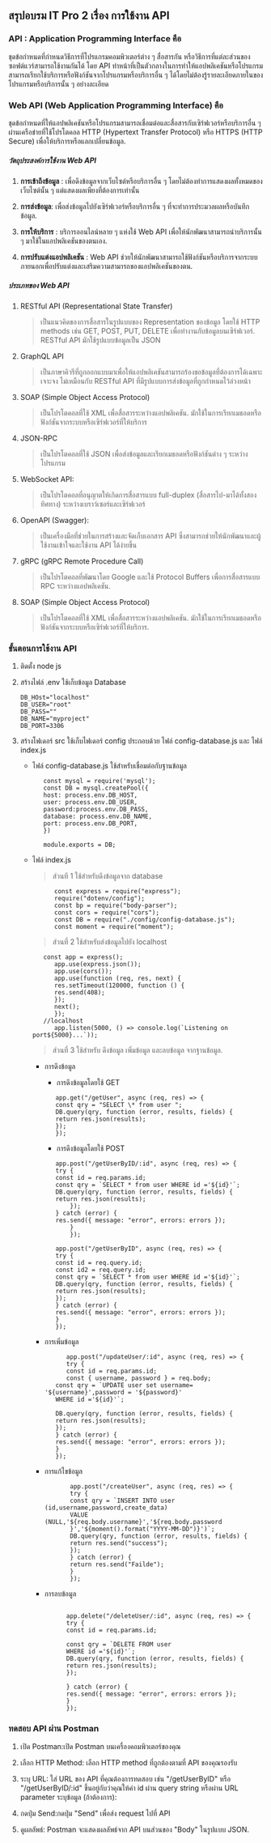 ## สรุปอบรม IT Pro 2 เรื่อง การใช้งาน API

### API : Application Programming Interface คือ

ชุดข้อกำหนดที่กำหนดวิธีการที่โปรแกรมคอมพิวเตอร์ต่าง ๆ สื่อสารกัน หรือวิธีการที่แต่ละส่วนของซอฟต์แวร์สามารถใช้งานกันได้ โดย API ทำหน้าที่เป็นตัวกลางในการทำให้แอปพลิเคชันหรือโปรแกรมสามารถเรียกใช้บริการหรือฟังก์ชันจากโปรแกรมหรือบริการอื่น ๆ ได้โดยไม่ต้องรู้รายละเอียดภายในของโปรแกรมหรือบริการนั้น ๆ อย่างละเอียด

### Web API (Web Application Programming Interface) คือ

ชุดข้อกำหนดที่ให้แอปพลิเคชันหรือโปรแกรมสามารถเชื่อมต่อและสื่อสารกับเซิร์ฟเวอร์หรือบริการอื่น ๆ ผ่านเครือข่ายที่ใช้โปรโตคอล HTTP (Hypertext Transfer Protocol) หรือ HTTPS (HTTP Secure) เพื่อให้บริการหรือแลกเปลี่ยนข้อมูล.

##### วัตถุประสงค์การใช้งาน Web API

1. **การเข้าถึงข้อมูล** : เพื่อดึงข้อมูลจากเว็บไซต์หรือบริการอื่น ๆ โดยไม่ต้องทำการแสดงผลทั้งหมดของเว็บไซต์นั้น ๆ แต่แสดงผลเพียงที่ต้องการเท่านั้น

1. **การส่งข้อมูล**: เพื่อส่งข้อมูลไปยังเซิร์ฟเวอร์หรือบริการอื่น ๆ ที่จะทำการประมวลผลหรือบันทึกข้อมูล.

1. **การให้บริการ** : บริการออนไลน์หลาย ๆ แห่งใช้ Web API เพื่อให้นักพัฒนาสามารถนำบริการนั้น ๆ มาใช้ในแอปพลิเคชันของตนเอง.

1. **การปรับแต่งแอปพลิเคชัน** : Web API ช่วยให้นักพัฒนาสามารถใช้ฟังก์ชันหรือบริการจากระบบภายนอกเพื่อปรับแต่งและเสริมความสามารถของแอปพลิเคชันของตน.

##### ประเภทของ Web API

1. RESTful API (Representational State Transfer)

   > เป็นแนวคิดของการสื่อสารในรูปแบบของ Representation ของข้อมูล โดยใช้ HTTP methods เช่น GET, POST, PUT, DELETE เพื่อทำงานกับข้อมูลบนเซิร์ฟเวอร์. RESTful API มักใช้รูปแบบข้อมูลเป็น JSON

2. GraphQL API

   > เป็นภาษาคิวรีที่ถูกออกแบบมาเพื่อให้แอปพลิเคชันสามารถร้องขอข้อมูลที่ต้องการได้เฉพาะเจาะจง ไม่เหมือนกับ RESTful API ที่มีรูปแบบการส่งข้อมูลที่ถูกกำหนดไว้ล่วงหน้า

3. SOAP (Simple Object Access Protocol)

   > เป็นโปรโตคอลที่ใช้ XML เพื่อสื่อสารระหว่างแอปพลิเคชัน. มักใช้ในการเรียกเมธอดหรือฟังก์ชันจากระบบหรือเซิร์ฟเวอร์ที่ให้บริการ

4. JSON-RPC

   > เป็นโปรโตคอลที่ใช้ JSON เพื่อส่งข้อมูลและเรียกเมธอดหรือฟังก์ชันต่าง ๆ ระหว่างโปรแกรม

5. WebSocket API:

   > เป็นโปรโตคอลที่อนุญาตให้เกิดการสื่อสารแบบ full-duplex (สื่อสารไป-มาได้ทั้งสองทิศทาง) ระหว่างเบราว์เซอร์และเซิร์ฟเวอร์

6. OpenAPI (Swagger):

   > เป็นเครื่องมือที่ช่วยในการสร้างและจัดเก็บเอกสาร API ซึ่งสามารถช่วยให้นักพัฒนาและผู้ใช้งานเข้าใจและใช้งาน API ได้ง่ายขึ้น

7. gRPC (gRPC Remote Procedure Call)

   > เป็นโปรโตคอลที่พัฒนาโดย Google และใช้ Protocol Buffers เพื่อการสื่อสารแบบ RPC ระหว่างแอปพลิเคชัน.

8. SOAP (Simple Object Access Protocol)

   > เป็นโปรโตคอลที่ใช้ XML เพื่อสื่อสารระหว่างแอปพลิเคชัน. มักใช้ในการเรียกเมธอดหรือฟังก์ชันจากระบบหรือเซิร์ฟเวอร์ที่ให้บริการ.

### ขั้นตอนการใช้งาน API

1.  ติดตั้ง node js
2.  สร้างไฟล์ .env ใช้เก็บข้อมูล Database
    ```
    DB_HOst="localhost"
    DB_USER="root"
    DB_PASS=""
    DB_NAME="myproject"
    DB_PORT=3306
    ```
3.  สร้างโฟเดอร์ src ใช้เก็บไฟเดอร์ config ประกอบด้วย ไฟล์ config-database.js และ ไฟล์ index.js

    - ไฟล์ config-database.js ใช้สำหรับเชื่อมต่อกับฐานข้อมูล

      ```
         const mysql = require('mysql');
         const DB = mysql.createPool({
         host: process.env.DB_HOST,
         user: process.env.DB_USER,
         password:process.env.DB_PASS,
         database: process.env.DB_NAME,
         port: process.env.DB_PORT,
         })

         module.exports = DB;
      ```

    - ไฟล์ index.js

      > ส่วนที 1 ใช้สำหรับดึงข้อมูลจาก database

      ```
            const express = require("express");
            require("dotenv/config");
            const bp = require("body-parser");
            const cors = require("cors");
            const DB = require("./config/config-database.js");
            const moment = require("moment");

      ```

      > ส่วนที่ 2 ใช้สำหรับส่งข้อมูลไปยัง localhost

      ```
         const app = express();
            app.use(express.json());
            app.use(cors());
            app.use(function (req, res, next) {
            res.setTimeout(120000, function () {
            res.send(408);
            });
            next();
            });
         //localhost
            app.listen(5000, () => console.log(`Listening on port${5000}...`));
      ```

      > ส่วนที่ 3 ใช้สำหรับ ดึงข้อมูล เพิ่มข้อมูล และลบข้อมูล จากฐานข้อมูล.

      - การดึงข้อมูล

        - การดึงข้อมูลโดยใช้ GET

        ```
           app.get("/getUser", async (req, res) => {
           const qry = "SELECT \* from user ";
           DB.query(qry, function (error, results, fields) {
           return res.json(results);
           });
           });

        ```

        - การดึงข้อมูลโดยใช้ POST

        ```
           app.post("/getUserByID/:id", async (req, res) => {
           try {
           const id = req.params.id;
           const qry = `SELECT * from user WHERE id ='${id}'`;
           DB.query(qry, function (error, results, fields) {
           return res.json(results);
               });
           } catch (error) {
           res.send({ message: "error", errors: errors });
               }
               });
        ```

        ```
           app.post("/getUserByID", async (req, res) => {
           try {
           const id = req.query.id;
           const id2 = req.query.id;
           const qry = `SELECT * from user WHERE id ='${id}'`;
           DB.query(qry, function (error, results, fields) {
           return res.json(results);
           });
           } catch (error) {
           res.send({ message: "error", errors: errors });
           }
           });
        ```

      - การเพิ่มข้อมูล

        ```
              app.post("/updateUser/:id", async (req, res) => {
              try {
              const id = req.params.id;
              const { username, password } = req.body;
           const qry = `UPDATE user set username= '${username}',password = '${password}'
           WHERE id ='${id}'`;

           DB.query(qry, function (error, results, fields) {
           return res.json(results);
           });
           } catch (error) {
           res.send({ message: "error", errors: errors });
           }
           });
        ```

      - การแก้ไขข้อมูล

        ```
               app.post("/createUser", async (req, res) => {
               try {
               const qry = `INSERT INTO user (id,username,password,create_data)
               VALUE (NULL,'${req.body.username}','${req.body.password
               }','${moment().format("YYYY-MM-DD")}')`;
               DB.query(qry, function (error, results, fields) {
               return res.send("success");
               });
               } catch (error) {
               return res.send("Failde");
               }
               });

        ```

      - การลบข้อมูล

        ```

              app.delete("/deleteUser/:id", async (req, res) => {
              try {
              const id = req.params.id;

              const qry = `DELETE FROM user
              WHERE id ='${id}'`;
              DB.query(qry, function (error, results, fields) {
              return res.json(results);
              });

              } catch (error) {
              res.send({ message: "error", errors: errors });
              }
              });
        ```

### ทดสอบ API ผ่าน Postman

1. เปิด Postman:เปิด Postman บนเครื่องคอมพิวเตอร์ของคุณ

2. เลือก HTTP Method: เลือก HTTP method ที่ถูกต้องตามที่ API ของคุณรองรับ

3. ระบุ URL: ใส่ URL ของ API ที่คุณต้องการทดสอบ เช่น "/getUserByID" หรือ "/getUserByID/:id" ขึ้นอยู่กับว่าคุณให้ค่า id ผ่าน query string หรือผ่าน URL parameter
   ระบุข้อมูล (ถ้าต้องการ):

4. กดปุ่ม Send:กดปุ่ม "Send" เพื่อส่ง request ไปที่ API

5. ดูผลลัพธ์: Postman จะแสดงผลลัพธ์จาก API บนส่วนของ "Body" ในรูปแบบ JSON.
